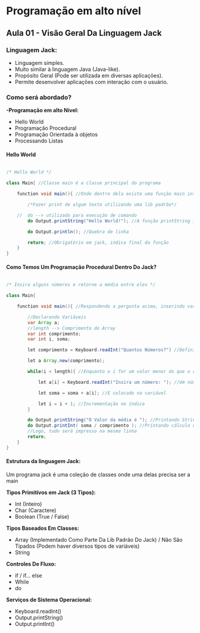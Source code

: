 # Programação em alto nível

## Aula 01 - Visão Geral Da Linguagem Jack

### Linguagem Jack: 

- Linguagem simples.
- Muito similar à linguagem Java (Java-like).
- Propósito Geral (Pode ser utilizada em diversas aplicações).
- Permite desenvolver aplicações com interação com o usuário.

### Como será abordado?

<b> -Programação em alto Nível: </b>
- Hello World
- Programação Procedural
- Programação Orientada à objetos
- Processando Listas

#### Hello World

```java

/* Hello World */

class Main{ //Classe main é a classe principal do programa

    function void main(){ //Onde dentro dela existe uma função main interna

        /*Fazer print de algum texto utilizando uma lib padrão*/

    //  do --> utilizado para execução de comando
        do Output.printString("Hello World!"); //A função printString imprime a frase Hello World na tela.

        do Output.println(); //Quebra de linha

        return; //Obrigatório em jack, indica final da função
    }
}

```

#### Como Temos Um Programação Procedural Dentro Do Jack?

```java

/* Insira alguns números e retorne a média entre eles */

class Main{ 

    function void main(){ //Respondendo a pergunta acima, inserindo variáveis dentro da function main

        //Declarando Variáveis
        var Array a;
        //length --> Comprimento do Array
        var int comprimento;
        var int i, soma;

        let comprimento = Keyboard.readInt("Quantos Números?") //Definindo tamanho do array

        let a Array.new(comprimento);

        while(i < length){ //Enquanto o i for um valor menor do que o comprimento do array

            let a[i] = Keyboard.readInt("Insira um número: "); //Um número é inserido

            let soma = soma + a[i]; //E colocado na variável

            let i = i + 1; //Incrementação no índice
        }

        do Output.printString("O Valor da média é "); //Printando String
        do Output.printInt( soma / comprimento ); //Printando cálculo da média (Note que aqui não foi colocado o do Output.println();)
        //Logo, tudo será impresso na mesma linha
        return;
    }
}

```

#### Estrutura da linguagem Jack:

<p> Um programa jack é uma coleção de classes onde uma delas precisa ser a main </p>

<b>Tipos Primitivos em Jack (3 Tipos):</b>
- Int (Inteiro)
- Char (Caractere)
- Boolean (True / False)

<b>Tipos Baseados Em Classes:</b>
- Array (Implementado Como Parte Da Lib Padrão Do Jack) / Não São Tipados (Podem haver diversos tipos de variáveis)
- String

<b>Controles De Fluxo:</b>
- if / if... else
- While
- do

<b>Serviços de Sistema Operacional:</b>
- Keyboard.readInt()
- Output.printString()
- Output.printInt()
